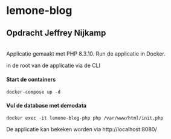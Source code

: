 # lemone-blog
## Opdracht Jeffrey Nijkamp

</br>Applicatie gemaakt met PHP 8.3.10. Run de applicatie in Docker.

in de root van de applicatie via de CLI </br>
#### Start de containers
``
docker-compose up -d
`` </br>
#### Vul de database met demodata
``
docker exec -it lemone-blog-php php /var/www/html/init.php
``

De applicatie kan bekeken worden via <a>http://localhost:8080/</a>